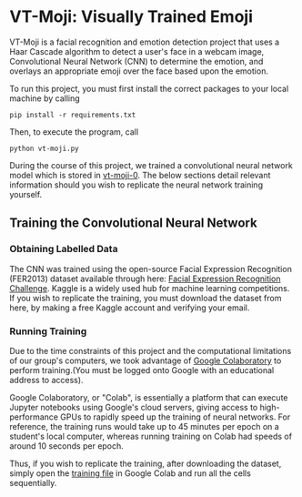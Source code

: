 # VT-Moji: Visually Trained Emoji

VT-Moji is a facial recognition and emotion detection project that uses a Haar Cascade algorithm to detect a user's face in a webcam image, Convolutional Neural Network (CNN) to determine the emotion, and overlays an appropriate emoji over the face based upon the emotion. 

To run this project, you must first install the correct packages to your local machine by calling
```
pip install -r requirements.txt
```

Then, to execute the program, call 
```
python vt-moji.py
```

During the course of this project, we trained a convolutional neural network model which is stored in [vt-moji-0](./vt-moji-0). The below sections detail relevant information should you wish to replicate the neural network training yourself. 

## Training the Convolutional Neural Network

### Obtaining Labelled Data
The CNN was trained using the open-source Facial Expression Recognition (FER2013) dataset available through here: [Facial Expression Recognition Challenge](https://www.kaggle.com/c/challenges-in-representation-learning-facial-expression-recognition-challenge/data). Kaggle is a widely used hub for machine learning competitions. If you wish to replicate the training, you must download the dataset from here, by making a free Kaggle account and verifying your email. 

### Running Training

Due to the time constraints of this project and the computational limitations of our group's computers, we took advantage of [Google Colaboratory](https://colab.research.google.com/notebooks/intro.ipynb) to perform training.(You must be logged onto Google with an educational address to access).

Google Colaboratory, or "Colab", is essentially a platform that can execute Jupyter notebooks using Google's cloud servers, giving access to high-performance GPUs to rapidly speed up the training of neural networks. For reference, the training runs would take up to 45 minutes per epoch on a student's local computer, whereas running training on Colab had speeds of around 10 seconds per epoch. 

Thus, if you wish to replicate the training, after downloading the dataset, simply open the [training file](./training.ipynb) in Google Colab and run all the cells sequentially. 

